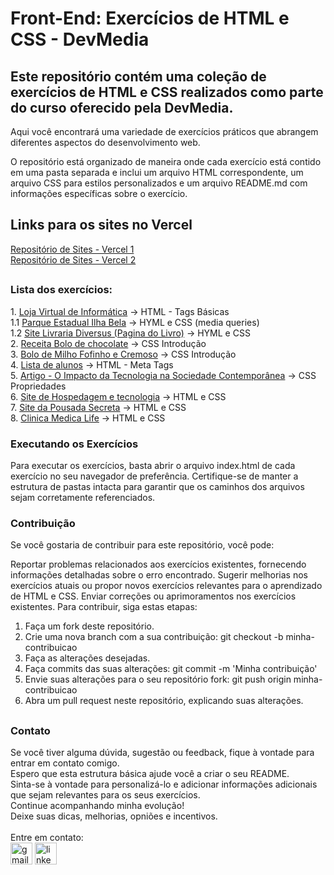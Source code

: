 <h1>Front-End: Exercícios de HTML e CSS - DevMedia</h1> 

<h2>Este repositório contém uma coleção de exercícios de HTML e CSS realizados como parte do curso oferecido pela DevMedia.</h2>
<div>
  Aqui você encontrará uma variedade de exercícios práticos que abrangem diferentes aspectos do desenvolvimento web.<br>
  <p>O repositório está organizado de maneira onde cada exercício está contido em uma pasta separada e inclui um arquivo HTML correspondente, um arquivo CSS para estilos personalizados e um arquivo README.md com informações específicas sobre o exercício.</p>
</div>

<h2>Links para os sites no Vercel</h2>
<a href="https://vercel.com/adrianomatilde-projects">Repositório de Sites - Vercel 1</a> <br>
<a href="https://vercel.com/adrianomatildes-projects">Repositório de Sites - Vercel 2</a>


##
<div align="left">
  <h3>Lista dos exercícios:</h3>
  1. <a href="1- Loja Virtual de Informatica">Loja Virtual de Informática</a> -> HTML - Tags Básicas <br>
  1.1 <a href="1.1 - Parque Estadual Ilha Bela">Parque Estadual Ilha Bela</a> -> HYML e CSS (media queries) <br>
  1.2 <a href="1.2 - Pagina de Livro">Site Livraria Diversus (Pagina do Livro)</a>  -> HYML e CSS <br>
  2. <a href="2- Receita Bolo de chocolate" >Receita Bolo de chocolate</a> -> CSS Introdução <br>
  3. <a href="3- Bolo de Milho Fofinho e Cremoso" >Bolo de Milho Fofinho e Cremoso</a> -> CSS Introdução <br>
  4. <a href="4- Lista de alunos-Meta Tags" >Lista de alunos</a> -> HTML - Meta Tags <br> 
  5. <a href="5- Artigo O Impacto da Tecnologia na Sociedade Contemporânea" >Artigo - O Impacto da Tecnologia na Sociedade Contemporânea</a> -> CSS Propriedades <br>
  6. <a href="6- Site de Hospedagem e tecnologia" >Site de Hospedagem e tecnologia</a> -> HTML e CSS<br>
  7. <a href="7- Site Pousada Secreta" >Site da Pousada Secreta</a> -> HTML e CSS<br>
  8. <a href="8- Clinica Medica Life" >Clinica Medica Life</a> -> HTML e CSS<br>
</div>
<div>
  <h3>Executando os Exercícios</h3>
  Para executar os exercícios, basta abrir o arquivo index.html de cada exercício no seu navegador de preferência. Certifique-se de manter a estrutura de pastas intacta para garantir que os caminhos dos arquivos sejam corretamente referenciados.
</div>

<div>
  <h3> Contribuição </h3>
  Se você gostaria de contribuir para este repositório, você pode:
  
  Reportar problemas relacionados aos exercícios existentes, fornecendo informações detalhadas sobre o erro encontrado.
  Sugerir melhorias nos exercícios atuais ou propor novos exercícios relevantes para o aprendizado de HTML e CSS.
  Enviar correções ou aprimoramentos nos exercícios existentes.
  Para contribuir, siga estas etapas:
  
  1. Faça um fork deste repositório.
  2. Crie uma nova branch com a sua contribuição: git checkout -b minha-contribuicao
  3. Faça as alterações desejadas.
  4. Faça commits das suas alterações: git commit -m 'Minha contribuição'
  5. Envie suas alterações para o seu repositório fork: git push origin minha-contribuicao
  6. Abra um pull request neste repositório, explicando suas alterações.
</div>

##
<div>
 <h3>Contato</h3>
  Se você tiver alguma dúvida, sugestão ou feedback, fique à vontade para entrar em contato comigo.<br>
  Espero que esta estrutura básica ajude você a criar o seu README.<br>
  Sinta-se à vontade para personalizá-lo e adicionar informações adicionais que sejam relevantes para os seus exercícios.<br>
  Continue acompanhando minha evolução!<br>
  Deixe suas dicas, melhorias, opniões e incentivos.
  <br>
  <br>
  Entre em contato:<br>
  <a href="mailto:adrianomatilde@gmail.com" target="_blank"><img src="https://img.shields.io/static/v1?message=Gmail&logo=gmail&label=&color=D14836&logoColor=white&labelColor=&style=for-the-badge" height="35" alt="gmail logo"></a>
  <a href="https://www.linkedin.com/in/adrianomsj/" target="_blank">
    <img src="https://img.shields.io/static/v1?message=LinkedIn&logo=linkedin&label=&color=0077B5&logoColor=white&labelColor=&style=for-the-badge" height="35" alt="linkedin logo" />
  </a>
  
</div>
